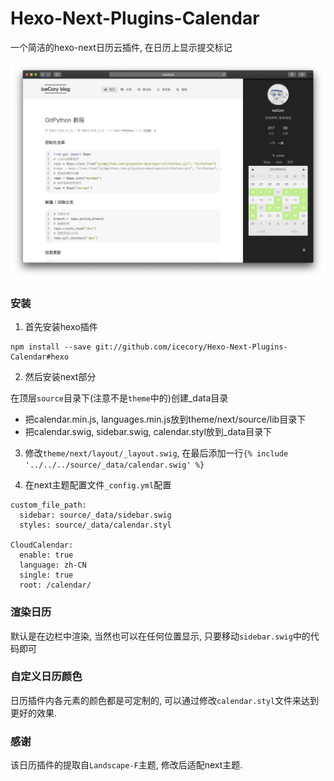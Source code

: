 # Hexo-Next-Plugins-Calendar

一个简洁的hexo-next日历云插件, 在日历上显示提交标记

![](example.png)

### 安装

1. 首先安装hexo插件

```shell
npm install --save git://github.com/icecory/Hexo-Next-Plugins-Calendar#hexo
```

2. 然后安装next部分

在顶层`source`目录下(注意不是`theme`中的)创建_data目录

- 把calendar.min.js, languages.min.js放到theme/next/source/lib目录下
- 把calendar.swig, sidebar.swig, calendar.styl放到_data目录下

3. 修改`theme/next/layout/_layout.swig`, 在最后添加一行`{% include '../../../source/_data/calendar.swig' %}`

4. 在next主题配置文件`_config.yml`配置
```ymal
custom_file_path:
  sidebar: source/_data/sidebar.swig
  styles: source/_data/calendar.styl

CloudCalendar:
  enable: true
  language: zh-CN
  single: true
  root: /calendar/
```

### 渲染日历

默认是在边栏中渲染, 当然也可以在任何位置显示, 只要移动`sidebar.swig`中的代码即可

### 自定义日历颜色

日历插件内各元素的颜色都是可定制的, 可以通过修改`calendar.styl`文件来达到更好的效果.

### 感谢

该日历插件的提取自`Landscape-F`主题, 修改后适配next主题.

